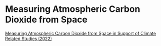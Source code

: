 
# Measuring Atmospheric Carbon Dioxide from Space

[Measuring Atmospheric Carbon Dioxide from Space in Support of Climate Related Studies (2022)](https://appliedsciences.nasa.gov/join-mission/training/english/arset-measuring-atmospheric-carbon-dioxide-space-support-climate)

